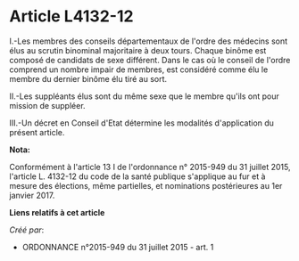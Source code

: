 # Article L4132-12

I.-Les membres des conseils départementaux de l'ordre des médecins sont élus au scrutin binominal majoritaire à deux tours.
Chaque binôme est composé de candidats de sexe différent. Dans le cas où le conseil de l'ordre comprend un nombre impair de
membres, est considéré comme élu le membre du dernier binôme élu tiré au sort. 

II.-Les suppléants élus sont du même sexe que le membre qu'ils ont pour mission de suppléer. 

III.-Un décret en Conseil d'Etat détermine les modalités d'application du présent article.

**Nota:**

Conformément à l'article 13 I de l'ordonnance n° 2015-949 du 31 juillet 2015, l'article L. 4132-12 du code de la santé
publique s'applique au fur et à mesure des élections, même partielles, et nominations postérieures au 1er janvier 2017.

**Liens relatifs à cet article**

_Créé par_:

  - ORDONNANCE n°2015-949 du 31 juillet 2015 - art. 1
